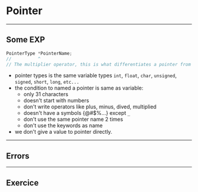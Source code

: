 # Pointer


---

## Some EXP

```c
PointerType *PointerName;
//          ^
// The multiplier operator, this is what differentiates a pointer from a variable
```
- pointer types is the same variable types `int`, `float`, `char`, `unsigned`, `signed`, `short`, `long`, `etc...`
- the condition to named a pointer is same as variable:
   - only 31 characters
   - doesn't start with numbers
   - don't write operators like plus, minus, dived, multiplied
   - doesn't have a symbols {@#$%...} except `_`
   - don't use the same pointer name 2 times
   - don't use the keywords as name
- we don't give a value to pointer directly. 

---

## Errors


---

## Exercice
